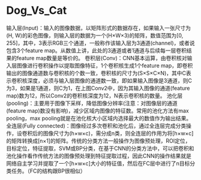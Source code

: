# Dog_Vs_Cat
输入层(Input)：输入的图像数据，以矩阵形式的数据存在，如果输入一张尺寸为(H, W)的彩色图像，则输入层的数据为一个(H×W×3)的矩阵，数值范围为[0, 255]，其中，3表示RGB三个通道，一般称作该输入层为3通道(channel)，或者说包含3个feature map。从数值上讲，此处的3通道或者1通道与后续每一层卷积结果的feature map数量是等价的。
卷积层(Conv)：CNN基本运算，由卷积核对输入层图像进行卷积操作以提取图像特征，1个卷积核生成1个feature map，即卷积输出的图像通道数与卷积核的个数一致，卷积核的尺寸为(S×S×C×N)，其中C表示卷积核深度，必须与输入层图像的通道数一致，即如果输入图像是3通道，则C为3，如果是1通道，则C为1，在上图Conv2中，因为其输入图像的通道(feature map)数为12，所以Conv2的卷积核深度为12，N表示卷积核的数量。
池化层(pooling)：主要用于图像下采样，降低图像分辨率(注意：对图像层的通道(feature map)数没有影响)，减少区域内图像的特征数。常用的池化方法有max pooling，max pooling就是在池化核大小区域内选择最大的数值作为输出结果。
全连层(Fully connected)：图像经过多次卷积和池化后，通过全连层完成分类操作，设卷积后的图像尺寸为(h×w×c)，需分成n类，则全连层的作用为将[h×w×c]的矩阵转换成[n×1]的矩阵。传统的分类方法一般操作为图像预处理，ROI定位，目标定位，特征提取，SVM或BP分类，在基于CNN的分类方法中，可以把卷积和池化操作看作传统方法的图像预处理到特征提取过程，因此CNN的操作结果就是网络自主学习并提取了一个[h×w×c]大小的特征值，然后在FC层中进行了n目标分类任务。（FC的结构跟BP很相似） 
